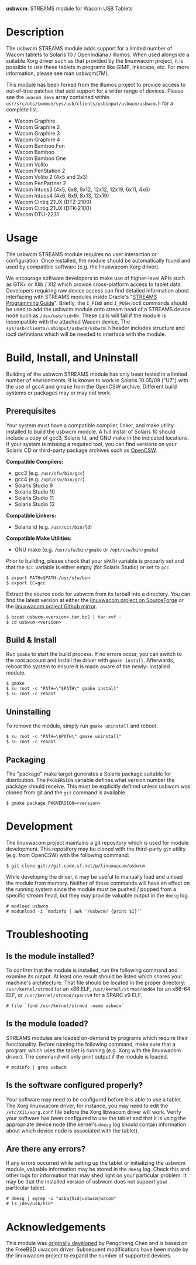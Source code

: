 **usbwcm**: STREAMS module for Wacom USB Tablets


# Description  ########################################################

The usbwcm STREAMS module adds support for a limited number of Wacom
tablets to Solaris 10 / OpenIndiana / illumos. When used alongside a
suitable Xorg driver such as that provided by the linuxwacom project,
it is possible to use these tablets in programs like GIMP, Inkscape,
etc. For more information, please see man usbwcm(7M).

This module has been forked from the illumos project to provide access
to out-of-tree patches that add support for a wider range of devices.
Please see the `uwacom_devs` array contained within
`usr/src/uts/common/sys/usb/clients/usbinput/usbwcm/usbwcm.h` for a
complete list.

  * Wacom Graphire
  * Wacom Graphire 2
  * Wacom Graphire 3
  * Wacom Graphire 4
  * Wacom Bamboo Fun
  * Wacom Bamboo
  * Wacom Bamboo One
  * Wacom Volito
  * Wacom PenStation 2
  * Wacom Volito 2 (4x5 and 2x3)
  * Wacom PenPartner 2
  * Wacom Intuos3 (4x5, 6x8, 9x12, 12x12, 12x19, 6x11, 4x6)
  * Wacom Intuos4 (4x6, 6x9, 8x13, 12x19)
  * Wacom Cintiq 21UX (DTZ-2100)
  * Wacom Cintiq 21UX (DTK-2100)
  * Wacom DTU-2231


# Usage  ##############################################################

[STREAMS Programming Guide]:
  https://docs.oracle.com/cd/E26502_01/html/E35856/index.html


The usbwcm STREAMS module requires no user interaction or configuration.
Once installed, the module should be automatically found and used by
compatible software (e.g. the linuxwacom Xorg driver).

We encourage software developers to make use of higher-level APIs such
as GTK+ or Xlib / XI2 which provide cross-platform access to tablet
data. Developers requiring raw device access can find detailed
information about interfacing with STREAMS modules inside Oracle's
"[STREAMS Programming Guide][]". Briefly, the `I_FIND` and `I_PUSH`
ioctl commands should be used to add the usbwcm module onto stream head
of a STREAMS device node such as `/dev/usb/hid<N>`. These calls will fail
if the module is incompatible with the attached Wacom device. The
`sys/usb/clients/usbinput/usbwcm/usbwcm.h` header includes structure
and ioctl definitions which will be needed to interface with the module.


# Build, Install, and Uninstall #######################################

Building of the usbwcm STREAMS module has only been tested in a limited
number of environments. It is known to work in Solaris 10 05/09 ("U7")
with the use of gcc4 and gmake from the OpenCSW archive. Different
build systems or packages may or may not work.


## Prerequisites ##

[OpenCSW]:
  https://www.opencsw.org/

[linuxwacom project on SourceForge]:
  https://sourceforge.net/projects/linuxwacom/

[linuxwacom project Github mirror]:
  https://github.com/linuxwacom


Your system must have a compatible compiler, linker, and make utility
installed to build the usbwcm module. A full install of Solaris 10
should include a copy of gcc3, Solaris ld, and GNU make in the indicated
locations. If your system is missing a required tool, you can find
versions on your Solaris CD or third-party package archives such as
[OpenCSW][].

**Compatible Compilers:**

  * gcc3 (e.g. `/usr/sfw/bin/gcc`)
  * gcc4 (e.g. `/opt/csw/bin/gcc`)
  * Solaris Studio 9
  * Solaris Studio 10
  * Solaris Studio 11
  * Solaris Studio 12

**Compatible Linkers:**

  * Solaris ld (e.g. `/usr/ccs/bin/ld`)

**Compatible Make Utilities:**

  * GNU make (e.g. `/usr/sfw/bin/gmake` or `/opt/csw/bin/gmake`)

Prior to building, please check that your `$PATH` variable is properly
set and that the `$CC` variable is either empty (for Solaris Studio)
or set to `gcc`.

    $ export PATH=$PATH:/usr/sfw/bin
    $ export CC=gcc

Extract the source code for usbwcm from its tarball into a directory.
You can find the latest version at either the [linuxwacom project on
SourceForge][] or the [linuxwacom project Github mirror][].

    $ bzcat usbwcm-<version>.tar.bz2 | tar xvf -
    $ cd usbwcm-<version>


## Build & Install ##

Run `gmake` to start the build process. If no errors occur, you can
switch to the root account and install the driver with `gmake install`.
Afterwards, reboot the system to ensure it is made aware of the newly-
installed module.

    $ gmake
    $ su root -c "PATH=\"$PATH\" gmake install"
    $ su root -c reboot


## Uninstalling ##

To remove the module, simply run `gmake uninstall` and reboot.

    $ su root -c "PATH=\$PATH\" gmake uninstall"
    $ su root -c reboot


## Packaging ##

The "package" make target generates a Solaris package suitable for
distribution. The `PKGVERSION` variable defines what version number
the package should receive. This must be explicitly defined unless
usbwcm was cloned from git and the `git` command is available.

    $ gmake package PKGVERSION=<version>


# Development  ########################################################

The linuxwacom project maintains a git repository which is used for
module development. This repository may be cloned with the third-party
`git` utility (e.g. from OpenCSW) with the following command:

    $ git clone git://git.code.sf.net/p/linuxwacom/usbwcm

While developing the driver, it may be useful to manually load and
unload the module from memory. Neither of these commands will have an
effect on the running system since the module must be pushed / popped
from a specific stream head, but they may provide valuable output in
the `dmesg` log.

    # modload usbwcm
    # modunload -i `modinfo | awk '/usbwcm/ {print $1}'`


# Troubleshooting  ####################################################

## Is the module installed? ##

To confirm that the module is installed, run the following command and
examine its output. At least one result should be listed which shares
your machine's architecture. That file should be located in the proper
directory: `/usr/kernel/strmod` for an x86 ELF, `/usr/kernel/strmod/amd64`
for an x86-64 ELF, or `/usr/kernel/strmod/sparcv9` for a SPARC v9 ELF.

    # file `find /usr/kernel/strmod -name usbwcm`


## Is the module loaded? ##

STREAMS modules are loaded on-demand by programs which require their
functionality. Before running the following command, make sure that a
program which uses the tablet is running (e.g. Xorg with the linuxwacom
driver). The command will only print output if the module is loaded.

    # modinfo | grep usbwcm


## Is the software configured properly? ##

Your software may need to be configured before it is able to use a
tablet. The Xorg linuxwacom driver, for instance, you may need to edit
the `/etc/X11/xorg.conf` file before the Xorg libwacom driver will
work. Verify your software has been configured to use the tablet and
that it is using the appropriate device node (the kernel's `dmesg` log
should contain information about which device node is associated with
the tablet).


## Are there any errors? ##

If any errors occurred while setting up the tablet or initializing the
usbwcm module, valuable information may be stored in the `dmesg` log.
Check this and other logs for information that may shed light on your
particular problem. It may be that the installed version of usbwcm does
not support your particular tablet.

    # dmesg | egrep -i "usba|hid|usbwcm|wacom"
    # ls /dev/usb/hid*


# Acknowledgements  ###################################################

[originally developed]:
  https://www.mail-archive.com/opensolaris-arc@mail.opensolaris.org/msg18387.html

This module was [originally developed][] by Pengcheng Chen and is based
on the FreeBSD uwacom driver. Subsequent modifications have been made
by the linuxwacom project to expand the number of supported devices.

